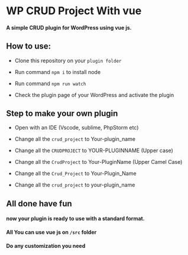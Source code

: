 # WP CRUD Project With vue 

#### A simple CRUD plugin for WordPress using vue js.


## How to use:

* Clone this repository on your `plugin folder`

* Run command `npm i` to install node 

* Run command `npm run watch` 

* Check the plugin page of your WordPress and activate the plugin


## Step to make your own plugin

* Open with an IDE (Vscode, sublime, PhpStorm etc)

* Change all the   `crud_project` to Your-plugin_name 
* Change all the   `CRUDPROJECT`  to YOUR-PLUGINNAME    (Upper case)
* Change all the   `CrudProject`  to Your-PluginName    (Upper Camel Case)
* Change all the   `Crud_Project` to Your-Plugin_Name
* Change all the   `crud_project`  to your-plugin_name


## All done have fun
#### now your plugin is ready to use with a standard format.
#### All You can use vue js on `/src` folder
#### Do any customization you need
